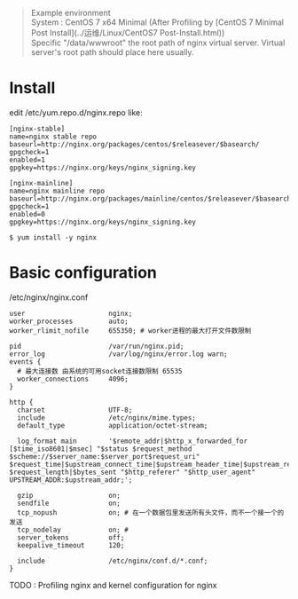 > Example environment  
System : CentOS 7 x64 Minimal (After Profiling by [CentOS 7 Minimal Post Install](../运维/Linux/CentOS7 Post-Install.html))  
Specific "/data/wwwroot" the root path of nginx virtual server. Virtual server's root path should place here usually.    

# Install
edit /etc/yum.repo.d/nginx.repo like:
```text
[nginx-stable]
name=nginx stable repo
baseurl=http://nginx.org/packages/centos/$releasever/$basearch/
gpgcheck=1
enabled=1
gpgkey=https://nginx.org/keys/nginx_signing.key

[nginx-mainline]
name=nginx mainline repo
baseurl=http://nginx.org/packages/mainline/centos/$releasever/$basearch/
gpgcheck=1
enabled=0
gpgkey=https://nginx.org/keys/nginx_signing.key
```  

`$ yum install -y nginx`

# Basic configuration  
/etc/nginx/nginx.conf  
```text
user                     nginx;
worker_processes         auto;
worker_rlimit_nofile     655350; # worker进程的最大打开文件数限制

pid                      /var/run/nginx.pid;
error_log                /var/log/nginx/error.log warn;
events {
  # 最大连接数 由系统的可用socket连接数限制 65535
  worker_connections     4096;
}

http {
  charset                UTF-8;
  include                /etc/nginx/mime.types;
  default_type           application/octet-stream;

  log_format main        '$remote_addr|$http_x_forwarded_for [$time_iso8601|$msec] "$status $request_method $scheme://$server_name:$server_port$request_uri"  $request_time|$upstream_connect_time|$upstream_header_time|$upstream_response_time  $request_length|$bytes_sent "$http_referer" "$http_user_agent" UPSTREAM_ADDR:$upstream_addr;';

  gzip                   on;
  sendfile               on;
  tcp_nopush             on; # 在一个数据包里发送所有头文件，而不一个接一个的发送
  tcp_nodelay            on; # 
  server_tokens          off;
  keepalive_timeout      120;

  include                /etc/nginx/conf.d/*.conf;
}
```

TODO : Profiling nginx and kernel configuration for nginx